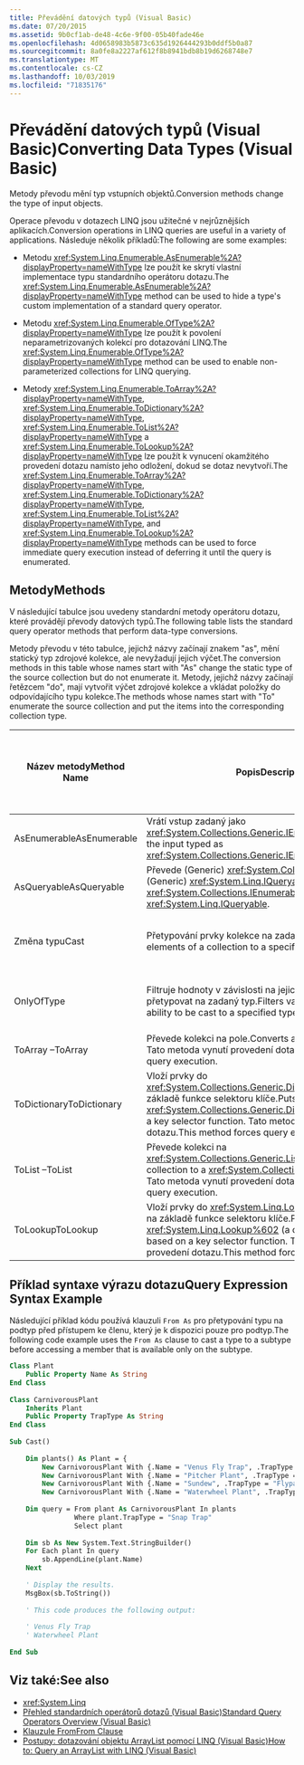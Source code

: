 ```yaml
---
title: Převádění datových typů (Visual Basic)
ms.date: 07/20/2015
ms.assetid: 9b0cf1ab-de48-4c6e-9f00-05b40fade46e
ms.openlocfilehash: 4d0658983b5873c635d1926444293b0ddf5b0a87
ms.sourcegitcommit: 8a0fe8a2227af612f8b8941bdb8b19d6268748e7
ms.translationtype: MT
ms.contentlocale: cs-CZ
ms.lasthandoff: 10/03/2019
ms.locfileid: "71835176"
---
```

# <a name="converting-data-types-visual-basic"></a><span data-ttu-id="008a5-102">Převádění datových typů (Visual Basic)</span><span class="sxs-lookup"><span data-stu-id="008a5-102">Converting Data Types (Visual Basic)</span></span>
<span data-ttu-id="008a5-103">Metody převodu mění typ vstupních objektů.</span><span class="sxs-lookup"><span data-stu-id="008a5-103">Conversion methods change the type of input objects.</span></span>  
  
 <span data-ttu-id="008a5-104">Operace převodu v dotazech LINQ jsou užitečné v nejrůznějších aplikacích.</span><span class="sxs-lookup"><span data-stu-id="008a5-104">Conversion operations in LINQ queries are useful in a variety of applications.</span></span> <span data-ttu-id="008a5-105">Následuje několik příkladů:</span><span class="sxs-lookup"><span data-stu-id="008a5-105">The following are some examples:</span></span>
  
- <span data-ttu-id="008a5-106">Metodu <xref:System.Linq.Enumerable.AsEnumerable%2A?displayProperty=nameWithType> lze použít ke skrytí vlastní implementace typu standardního operátoru dotazu.</span><span class="sxs-lookup"><span data-stu-id="008a5-106">The <xref:System.Linq.Enumerable.AsEnumerable%2A?displayProperty=nameWithType> method can be used to hide a type's custom implementation of a standard query operator.</span></span>  
  
- <span data-ttu-id="008a5-107">Metodu <xref:System.Linq.Enumerable.OfType%2A?displayProperty=nameWithType> lze použít k povolení neparametrizovaných kolekcí pro dotazování LINQ.</span><span class="sxs-lookup"><span data-stu-id="008a5-107">The <xref:System.Linq.Enumerable.OfType%2A?displayProperty=nameWithType> method can be used to enable non-parameterized collections for LINQ querying.</span></span>  
  
- <span data-ttu-id="008a5-108">Metody <xref:System.Linq.Enumerable.ToArray%2A?displayProperty=nameWithType>, <xref:System.Linq.Enumerable.ToDictionary%2A?displayProperty=nameWithType>, <xref:System.Linq.Enumerable.ToList%2A?displayProperty=nameWithType> a <xref:System.Linq.Enumerable.ToLookup%2A?displayProperty=nameWithType> lze použít k vynucení okamžitého provedení dotazu namísto jeho odložení, dokud se dotaz nevytvoří.</span><span class="sxs-lookup"><span data-stu-id="008a5-108">The <xref:System.Linq.Enumerable.ToArray%2A?displayProperty=nameWithType>, <xref:System.Linq.Enumerable.ToDictionary%2A?displayProperty=nameWithType>, <xref:System.Linq.Enumerable.ToList%2A?displayProperty=nameWithType>, and <xref:System.Linq.Enumerable.ToLookup%2A?displayProperty=nameWithType> methods can be used to force immediate query execution instead of deferring it until the query is enumerated.</span></span>  
  
## <a name="methods"></a><span data-ttu-id="008a5-109">Metody</span><span class="sxs-lookup"><span data-stu-id="008a5-109">Methods</span></span>  
 <span data-ttu-id="008a5-110">V následující tabulce jsou uvedeny standardní metody operátoru dotazu, které provádějí převody datových typů.</span><span class="sxs-lookup"><span data-stu-id="008a5-110">The following table lists the standard query operator methods that perform data-type conversions.</span></span>  
  
 <span data-ttu-id="008a5-111">Metody převodu v této tabulce, jejichž názvy začínají znakem "as", mění statický typ zdrojové kolekce, ale nevyžadují jejich výčet.</span><span class="sxs-lookup"><span data-stu-id="008a5-111">The conversion methods in this table whose names start with "As" change the static type of the source collection but do not enumerate it.</span></span> <span data-ttu-id="008a5-112">Metody, jejichž názvy začínají řetězcem "do", mají vytvořit výčet zdrojové kolekce a vkládat položky do odpovídajícího typu kolekce.</span><span class="sxs-lookup"><span data-stu-id="008a5-112">The methods whose names start with "To" enumerate the source collection and put the items into the corresponding collection type.</span></span>  
  
|<span data-ttu-id="008a5-113">Název metody</span><span class="sxs-lookup"><span data-stu-id="008a5-113">Method Name</span></span>|<span data-ttu-id="008a5-114">Popis</span><span class="sxs-lookup"><span data-stu-id="008a5-114">Description</span></span>|<span data-ttu-id="008a5-115">Visual Basic syntaxe výrazu dotazu</span><span class="sxs-lookup"><span data-stu-id="008a5-115">Visual Basic Query Expression Syntax</span></span>|<span data-ttu-id="008a5-116">Další informace</span><span class="sxs-lookup"><span data-stu-id="008a5-116">More Information</span></span>|  
|-----------------|-----------------|------------------------------------------|----------------------|  
|<span data-ttu-id="008a5-117">AsEnumerable</span><span class="sxs-lookup"><span data-stu-id="008a5-117">AsEnumerable</span></span>|<span data-ttu-id="008a5-118">Vrátí vstup zadaný jako <xref:System.Collections.Generic.IEnumerable%601>.</span><span class="sxs-lookup"><span data-stu-id="008a5-118">Returns the input typed as <xref:System.Collections.Generic.IEnumerable%601>.</span></span>|<span data-ttu-id="008a5-119">Nelze použít.</span><span class="sxs-lookup"><span data-stu-id="008a5-119">Not applicable.</span></span>|<xref:System.Linq.Enumerable.AsEnumerable%2A?displayProperty=nameWithType>|  
|<span data-ttu-id="008a5-120">AsQueryable</span><span class="sxs-lookup"><span data-stu-id="008a5-120">AsQueryable</span></span>|<span data-ttu-id="008a5-121">Převede (Generic) <xref:System.Collections.IEnumerable> na (Generic) <xref:System.Linq.IQueryable>.</span><span class="sxs-lookup"><span data-stu-id="008a5-121">Converts a (generic) <xref:System.Collections.IEnumerable> to a (generic) <xref:System.Linq.IQueryable>.</span></span>|<span data-ttu-id="008a5-122">Nelze použít.</span><span class="sxs-lookup"><span data-stu-id="008a5-122">Not applicable.</span></span>|<xref:System.Linq.Queryable.AsQueryable%2A?displayProperty=nameWithType>|  
|<span data-ttu-id="008a5-123">Změna typu</span><span class="sxs-lookup"><span data-stu-id="008a5-123">Cast</span></span>|<span data-ttu-id="008a5-124">Přetypování prvky kolekce na zadaný typ.</span><span class="sxs-lookup"><span data-stu-id="008a5-124">Casts the elements of a collection to a specified type.</span></span>|`From … As …`|<xref:System.Linq.Enumerable.Cast%2A?displayProperty=nameWithType><br /><br /> <xref:System.Linq.Queryable.Cast%2A?displayProperty=nameWithType>|  
|<span data-ttu-id="008a5-125">Only</span><span class="sxs-lookup"><span data-stu-id="008a5-125">OfType</span></span>|<span data-ttu-id="008a5-126">Filtruje hodnoty v závislosti na jejich schopnosti je přetypovat na zadaný typ.</span><span class="sxs-lookup"><span data-stu-id="008a5-126">Filters values, depending on their ability to be cast to a specified type.</span></span>|<span data-ttu-id="008a5-127">Nelze použít.</span><span class="sxs-lookup"><span data-stu-id="008a5-127">Not applicable.</span></span>|<xref:System.Linq.Enumerable.OfType%2A?displayProperty=nameWithType><br /><br /> <xref:System.Linq.Queryable.OfType%2A?displayProperty=nameWithType>|  
|<span data-ttu-id="008a5-128">ToArray –</span><span class="sxs-lookup"><span data-stu-id="008a5-128">ToArray</span></span>|<span data-ttu-id="008a5-129">Převede kolekci na pole.</span><span class="sxs-lookup"><span data-stu-id="008a5-129">Converts a collection to an array.</span></span> <span data-ttu-id="008a5-130">Tato metoda vynutí provedení dotazu.</span><span class="sxs-lookup"><span data-stu-id="008a5-130">This method forces query execution.</span></span>|<span data-ttu-id="008a5-131">Nelze použít.</span><span class="sxs-lookup"><span data-stu-id="008a5-131">Not applicable.</span></span>|<xref:System.Linq.Enumerable.ToArray%2A?displayProperty=nameWithType>|  
|<span data-ttu-id="008a5-132">ToDictionary</span><span class="sxs-lookup"><span data-stu-id="008a5-132">ToDictionary</span></span>|<span data-ttu-id="008a5-133">Vloží prvky do <xref:System.Collections.Generic.Dictionary%602> na základě funkce selektoru klíče.</span><span class="sxs-lookup"><span data-stu-id="008a5-133">Puts elements into a <xref:System.Collections.Generic.Dictionary%602> based on a key selector function.</span></span> <span data-ttu-id="008a5-134">Tato metoda vynutí provedení dotazu.</span><span class="sxs-lookup"><span data-stu-id="008a5-134">This method forces query execution.</span></span>|<span data-ttu-id="008a5-135">Nelze použít.</span><span class="sxs-lookup"><span data-stu-id="008a5-135">Not applicable.</span></span>|<xref:System.Linq.Enumerable.ToDictionary%2A?displayProperty=nameWithType>|  
|<span data-ttu-id="008a5-136">ToList –</span><span class="sxs-lookup"><span data-stu-id="008a5-136">ToList</span></span>|<span data-ttu-id="008a5-137">Převede kolekci na <xref:System.Collections.Generic.List%601>.</span><span class="sxs-lookup"><span data-stu-id="008a5-137">Converts a collection to a <xref:System.Collections.Generic.List%601>.</span></span> <span data-ttu-id="008a5-138">Tato metoda vynutí provedení dotazu.</span><span class="sxs-lookup"><span data-stu-id="008a5-138">This method forces query execution.</span></span>|<span data-ttu-id="008a5-139">Nelze použít.</span><span class="sxs-lookup"><span data-stu-id="008a5-139">Not applicable.</span></span>|<xref:System.Linq.Enumerable.ToList%2A?displayProperty=nameWithType>|  
|<span data-ttu-id="008a5-140">ToLookup</span><span class="sxs-lookup"><span data-stu-id="008a5-140">ToLookup</span></span>|<span data-ttu-id="008a5-141">Vloží prvky do <xref:System.Linq.Lookup%602> (slovník 1: n) na základě funkce selektoru klíče.</span><span class="sxs-lookup"><span data-stu-id="008a5-141">Puts elements into a <xref:System.Linq.Lookup%602> (a one-to-many dictionary) based on a key selector function.</span></span> <span data-ttu-id="008a5-142">Tato metoda vynutí provedení dotazu.</span><span class="sxs-lookup"><span data-stu-id="008a5-142">This method forces query execution.</span></span>|<span data-ttu-id="008a5-143">Nelze použít.</span><span class="sxs-lookup"><span data-stu-id="008a5-143">Not applicable.</span></span>|<xref:System.Linq.Enumerable.ToLookup%2A?displayProperty=nameWithType>|  
  
## <a name="query-expression-syntax-example"></a><span data-ttu-id="008a5-144">Příklad syntaxe výrazu dotazu</span><span class="sxs-lookup"><span data-stu-id="008a5-144">Query Expression Syntax Example</span></span>  
 <span data-ttu-id="008a5-145">Následující příklad kódu používá klauzuli `From As` pro přetypování typu na podtyp před přístupem ke členu, který je k dispozici pouze pro podtyp.</span><span class="sxs-lookup"><span data-stu-id="008a5-145">The following code example uses the `From As` clause to cast a type to a subtype before accessing a member that is available only on the subtype.</span></span>  
  
```vb  
Class Plant  
    Public Property Name As String  
End Class  
  
Class CarnivorousPlant  
    Inherits Plant  
    Public Property TrapType As String  
End Class  
  
Sub Cast()  
  
    Dim plants() As Plant = {   
        New CarnivorousPlant With {.Name = "Venus Fly Trap", .TrapType = "Snap Trap"},   
        New CarnivorousPlant With {.Name = "Pitcher Plant", .TrapType = "Pitfall Trap"},   
        New CarnivorousPlant With {.Name = "Sundew", .TrapType = "Flypaper Trap"},   
        New CarnivorousPlant With {.Name = "Waterwheel Plant", .TrapType = "Snap Trap"}}  
  
    Dim query = From plant As CarnivorousPlant In plants   
                Where plant.TrapType = "Snap Trap"   
                Select plant  
  
    Dim sb As New System.Text.StringBuilder()  
    For Each plant In query  
        sb.AppendLine(plant.Name)  
    Next  
  
    ' Display the results.  
    MsgBox(sb.ToString())  
  
    ' This code produces the following output:  
  
    ' Venus Fly Trap  
    ' Waterwheel Plant  
  
End Sub  
```  
  
## <a name="see-also"></a><span data-ttu-id="008a5-146">Viz také:</span><span class="sxs-lookup"><span data-stu-id="008a5-146">See also</span></span>

- <xref:System.Linq>
- [<span data-ttu-id="008a5-147">Přehled standardních operátorů dotazů (Visual Basic)</span><span class="sxs-lookup"><span data-stu-id="008a5-147">Standard Query Operators Overview (Visual Basic)</span></span>](../../../../visual-basic/programming-guide/concepts/linq/standard-query-operators-overview.md)
- [<span data-ttu-id="008a5-148">Klauzule From</span><span class="sxs-lookup"><span data-stu-id="008a5-148">From Clause</span></span>](../../../../visual-basic/language-reference/queries/from-clause.md)
- [<span data-ttu-id="008a5-149">Postupy: dotazování objektu ArrayList pomocí LINQ (Visual Basic)</span><span class="sxs-lookup"><span data-stu-id="008a5-149">How to: Query an ArrayList with LINQ (Visual Basic)</span></span>](../../../../visual-basic/programming-guide/concepts/linq/how-to-query-an-arraylist-with-linq.md)
